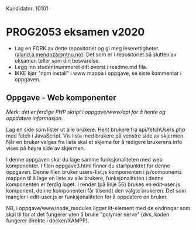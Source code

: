 Kandidatnr: 10101

# PROG2053 eksamen v2020
* Lag en FORK av dette repositoriet og gi meg leserettigheter (aland.a.mendoza@ntnu.no). Det som er i repositoriet på slutten av eksamen teller som din besvarelse.
* Legg inn studentnummeret ditt øverst i readme.md fila.
* IKKE kjør "npm install" i www mappa i oppgave, se siste kommentar i oppgaven.

## Oppgave - Web komponenter
*Merk: det er ferdige PHP skript i oppgave/www/api for å hente og oppdatere informasjon.*

Lag en side som lister ut alle brukere. Hent brukere fra api/fetchUsers.php med fetch i JavaScript. Vis lista med brukere på venstre side av skjermen. Når en bruker velges fra lista skal et skjema for å redigere brukerens info vises på høyre side av skjermen.

I denne oppgaven skal du lage samme funksjonaliteten med web komponenter. I filen oppgave3.html finner du startpunktet for denne oppgaven. Denne filen bruker users-list.js komponenten i js/components mappen til å lage en liste av alle brukere, funksjonaliteten i denne komponenten er ferdig laget. I render (på linje 56) brukes en edit-user.js komponent, denne komponenten får tilsendt den valgte brukeren. Det som mangler i edit-user.js er funksjonaliteten for å oppdatere en bruker.

NB, i oppgave/www/node_modules ligger lit-element med de endringer som skal til for at det fungerer uten å bruke "polymer serve" (dvs, koden fungerer direkte i docker/XAMPP).
